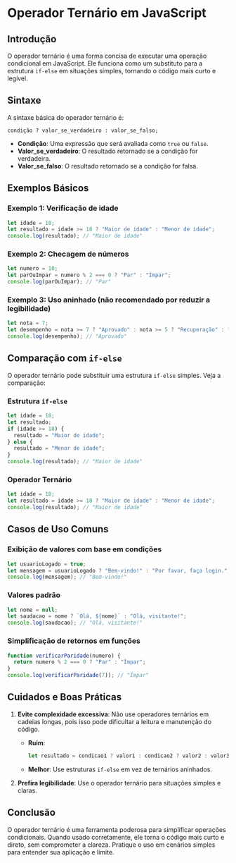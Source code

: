 # Operador Ternário em JavaScript

## Introdução
O operador ternário é uma forma concisa de executar uma operação condicional em JavaScript. Ele funciona como um substituto para a estrutura `if-else` em situações simples, tornando o código mais curto e legível.

## Sintaxe
A sintaxe básica do operador ternário é:

`condição ? valor_se_verdadeiro : valor_se_falso;`

- **Condição**: Uma expressão que será avaliada como `true` ou `false`.
- **Valor_se_verdadeiro**: O resultado retornado se a condição for verdadeira.
- **Valor_se_falso**: O resultado retornado se a condição for falsa.

## Exemplos Básicos

### Exemplo 1: Verificação de idade
```javascript
let idade = 18;
let resultado = idade >= 18 ? "Maior de idade" : "Menor de idade";
console.log(resultado); // "Maior de idade"
```

### Exemplo 2: Checagem de números
```javascript
let numero = 10;
let parOuImpar = numero % 2 === 0 ? "Par" : "Ímpar";
console.log(parOuImpar); // "Par"
```

### Exemplo 3: Uso aninhado (não recomendado por reduzir a legibilidade)
```javascript
let nota = 7;
let desempenho = nota >= 7 ? "Aprovado" : nota >= 5 ? "Recuperação" : "Reprovado";
console.log(desempenho); // "Aprovado"
```

## Comparação com `if-else`
O operador ternário pode substituir uma estrutura `if-else` simples. Veja a comparação:

### Estrutura `if-else`
```javascript
let idade = 18;
let resultado;
if (idade >= 18) {
  resultado = "Maior de idade";
} else {
  resultado = "Menor de idade";
}
console.log(resultado); // "Maior de idade"
```

### Operador Ternário
```javascript
let idade = 18;
let resultado = idade >= 18 ? "Maior de idade" : "Menor de idade";
console.log(resultado); // "Maior de idade"
```

## Casos de Uso Comuns

### Exibição de valores com base em condições
```javascript
let usuarioLogado = true;
let mensagem = usuarioLogado ? "Bem-vindo!" : "Por favor, faça login.";
console.log(mensagem); // "Bem-vindo!"
```

### Valores padrão
```javascript
let nome = null;
let saudacao = nome ? `Olá, ${nome}` : "Olá, visitante!";
console.log(saudacao); // "Olá, visitante!"
```

### Simplificação de retornos em funções
```javascript
function verificarParidade(numero) {
  return numero % 2 === 0 ? "Par" : "Ímpar";
}
console.log(verificarParidade(7)); // "Ímpar"
```

## Cuidados e Boas Práticas
1. **Evite complexidade excessiva**: Não use operadores ternários em cadeias longas, pois isso pode dificultar a leitura e manutenção do código.
   - **Ruim**:
     ```javascript
     let resultado = condicao1 ? valor1 : condicao2 ? valor2 : valor3;
     ```
   - **Melhor**:
     Use estruturas `if-else` em vez de ternários aninhados.

2. **Prefira legibilidade**: Use o operador ternário para situações simples e claras.

## Conclusão
O operador ternário é uma ferramenta poderosa para simplificar operações condicionais. Quando usado corretamente, ele torna o código mais curto e direto, sem comprometer a clareza. Pratique o uso em cenários simples para entender sua aplicação e limite.
